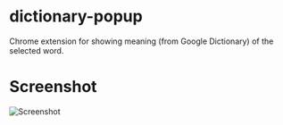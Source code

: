 dictionary-popup
================

Chrome extension for showing meaning (from Google Dictionary) of the selected word.

Screenshot
================
![Screenshot](http://i.imgur.com/8C6iesC.png)
